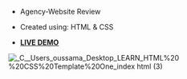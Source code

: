 + Agency-Website Review

+ Created using: HTML & CSS

+ [**LIVE DEMO**](https://fadadoussama.github.io/Agency-Website/)

![_C__Users_oussama_Desktop_LEARN_HTML%20 %20CSS%20Template%20One_index html (3)](https://user-images.githubusercontent.com/121496478/209811571-b5098869-fd86-4840-8027-3151355da30c.png)
